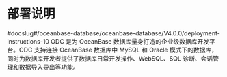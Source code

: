 # 部署说明
#docslug#/oceanbase-database/oceanbase-database/V4.0.0/deployment-instructions-10
ODC 是为 OceanBase 数据库量身打造的企业级数据库开发平台。ODC 支持连接 OceanBase 数据库中 MySQL 和 Oracle 模式下的数据库，同时为数据库开发者提供了数据库日常开发操作、WebSQL、SQL 诊断、会话管理和数据导入导出等功能。
